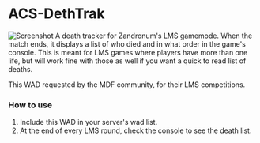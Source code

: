 # ACS-DethTrak
![Screenshot](https://i.imgur.com/CyrsGmh.png)
A death tracker for Zandronum's LMS gamemode. When the match ends, it displays a list of who died and in what order in the game's console. 
This is meant for LMS games where players have more than one life, but will work fine with those as well if you want a quick to read list of deaths.

This WAD requested by the MDF community, for their LMS competitions.

### How to use
1) Include this WAD in your server's wad list.
2) At the end of every LMS round, check the console to see the death list.
